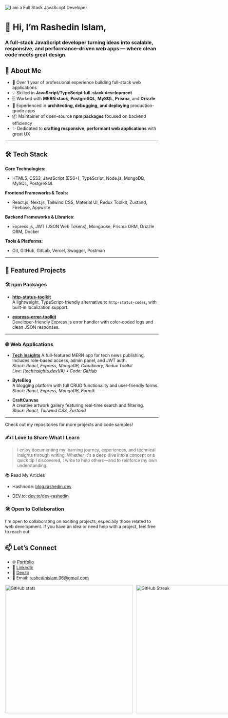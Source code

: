![I am a Full Stack JavaScript Developer](https://i.imgur.com/a8KjbkV.png)

# 👋 Hi, I’m Rashedin Islam,

### A full-stack JavaScript developer turning ideas into scalable, responsive, and performance-driven web apps — where clean code meets great design.


## 🚀 About Me

- 💼 Over 1 year of professional experience building full-stack web applications  
- 💡 Skilled in **JavaScript/TypeScript full-stack development**  
- 🗄️ Worked with **MERN stack**, **PostgreSQL**, **MySQL**, **Prisma**, and **Drizzle**  
- 🔧 Experienced in **architecting, debugging, and deploying** production-grade apps  
- 📦 Maintainer of open-source **npm packages** focused on backend efficiency  
- ✨ Dedicated to **crafting responsive, performant web applications** with great UX

---

## 🛠️ Tech Stack

**Core Technologies:**  
- HTML5, CSS3, JavaScript (ES6+), TypeScript, Node.js, MongoDB, MySQL, PostgreSQL

**Frontend Frameworks & Tools:**  
- React.js, Next.js, Tailwind CSS, Material UI, Redux Toolkit, Zustand, Firebase, Appwrite

**Backend Frameworks & Libraries:**  
- Express.js, JWT (JSON Web Tokens), Mongoose, Prisma ORM, Drizzle ORM, Docker

**Tools & Platforms:**  
- Git, GitHub, GitLab, Vercel, Swagger, Postman

---

## 📌 Featured Projects

### 🛠 npm Packages

- **[http-status-toolkit](https://www.npmjs.com/package/http-status-toolkit)**  
  A lightweight, TypeScript-friendly alternative to `http-status-codes`, with built-in localization support.

- **[express-error-toolkit](https://www.npmjs.com/package/express-error-toolkit)**  
  Developer-friendly Express.js error handler with color-coded logs and clean JSON responses.

---

### 🌐 Web Applications

- **[Tech Insights](https://tech-insights-d2159.web.app)** 
  A full-featured MERN app for tech news publishing. Includes role-based access, admin panel, and JWT auth.  
  _Stack: React, Express, MongoDB, Cloudinary, Redux Toolkit_  
  _Live: [[techinsights.dev](https://tech-insights-d2159.web.app)](#) • Code: [GitHub](#)_

- **ByteBlog**  
  A blogging platform with full CRUD functionality and user-friendly forms.  
  _Stack: React, Express, MongoDB, Formik_

- **CraftCanvas**  
  A creative artwork gallery featuring real-time search and filtering.  
  _Stack: React, Tailwind CSS, Zustand_


---

Check out my repositories for more projects and code samples!

### ✍️ I Love to Share What I Learn

> I enjoy documenting my learning journey, experiences, and technical insights through writing. Whether it's a deep dive into a concept or a quick tip I discovered, 
I write to help others—and to reinforce my own understanding.

📚 Read My Articles

- Hashnode: [blog.rashedin.dev](https://blog.rashedin.dev/)

- DEV.to: [dev.to/dev-rashedin](https://dev.to/dev-rashedin)

### 🛠️ Open to Collaboration

I'm open to collaborating on exciting projects, especially those related to web development. If you have an idea or need help with a project, feel free to reach out!

## 📫 Let’s Connect

- 🌐 [Portfolio](https://www.rashedin.dev)
- 💼 [LinkedIn](https://www.linkedin.com/in/dev-rashedin)
- 📓 [Dev.to](https://dev.to/dev-rashedin)
- 💌 Email: rashedinislam.06@gmail.com


<div style="display: flex; justify-content: space-between; margin-bottom: 20px; margin-top: 15px;">
    <img src="https://github-readme-stats.vercel.app/api?username=dev-rashedin&show_icons=true&theme=merko&count_private=true" alt="GitHub stats" style="width: 420px;">
    <a href="https://git.io/streak-stats" style="margin-left: 10px;">
        <img src="https://streak-stats.demolab.com?user=dev-rashedin&theme=merko&card_height=207" alt="GitHub Streak" style="width: 420px;">
    </a>
</div>

